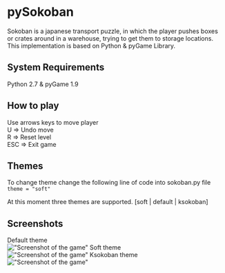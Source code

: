 # pySokoban
Sokoban is a japanese transport puzzle, in which the player pushes boxes or crates around in a warehouse, trying to get them to storage locations. This implementation is based on Python & pyGame Library.

## System Requirements
Python 2.7 & pyGame 1.9


## How to play
Use arrows keys to move player  
U   => Undo move  
R   => Reset level  
ESC => Exit game  

## Themes
To change theme change the following line of code into sokoban.py file  
```theme = "soft"```  

At this moment three themes are supported. [soft | default | ksokoban]

## Screenshots
Default theme  
!["Screenshot of the game"](themes/default/images/screenshot.png?raw=true "Screenshot of the game")
Soft theme  
!["Screenshot of the game"](themes/soft/images/screenshot.png?raw=true "Screenshot of the game")
Ksokoban theme  
!["Screenshot of the game"](themes/ksokoban/images/screenshot.png?raw=true "Screenshot of the game")

